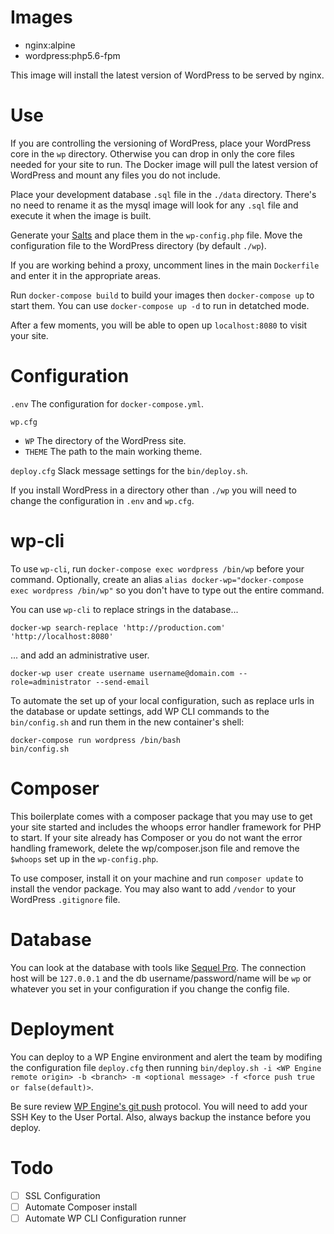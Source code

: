 

# Images
- nginx:alpine
- wordpress:php5.6-fpm

This image will install the latest version of WordPress to be served by nginx.


# Use
If you are controlling the versioning of WordPress, place your WordPress core
in the `wp` directory. Otherwise you can drop in only the core files needed for
your site to run. The Docker image will pull the latest version of WordPress
and mount any files you do not include.

Place your development database `.sql` file in the `./data` directory. There's
no need to rename it as the mysql image will look for any `.sql` file and
execute it when the image is built.

Generate your [Salts](https://api.wordpress.org/secret-key/1.1/salt/) and place
them in the `wp-config.php` file. Move the configuration file to the WordPress
directory (by default `./wp`).

If you are working behind a proxy, uncomment lines in the main `Dockerfile` and
enter it in the appropriate areas.

Run `docker-compose build` to build your images then `docker-compose up` to
start them. You can use `docker-compose up -d` to run in detatched mode.

After a few moments, you will be able to open up `localhost:8080` to visit your
site.


# Configuration
`.env` The configuration for `docker-compose.yml`.

`wp.cfg`
* `WP` The directory of the WordPress site.
* `THEME` The path to the main working theme.

`deploy.cfg` Slack message settings for the `bin/deploy.sh`.

If you install WordPress in a directory other than `./wp` you will need to change
the configuration in `.env` and `wp.cfg`.


# wp-cli
To use `wp-cli`, run `docker-compose exec wordpress /bin/wp` before your
command. Optionally, create an alias `alias docker-wp="docker-compose exec wordpress /bin/wp"`
so you don't have to type out the entire command.

You can use `wp-cli` to replace strings in the database...
```
docker-wp search-replace 'http://production.com' 'http://localhost:8080'
```

... and add an administrative user.
```
docker-wp user create username username@domain.com --role=administrator --send-email
```

To automate the set up of your local configuration, such as replace urls in
the database or update settings, add WP CLI commands to the `bin/config.sh`
and run them in the new container's shell:

```
docker-compose run wordpress /bin/bash
bin/config.sh
```

# Composer
This boilerplate comes with a composer package that you may use to get your
site started and includes the whoops error handler framework for PHP to start.
If your site already has Composer or you do not want the error handling framework,
delete the wp/composer.json file and remove the `$whoops` set up in the `wp-config.php`.

To use composer, install it on your machine and run `composer update` to install
the vendor package. You may also want to add `/vendor` to your WordPress `.gitignore` file.


# Database
You can look at the database with tools like
[Sequel Pro](https://www.sequelpro.com/). The connection host will be
`127.0.0.1` and the db username/password/name will be `wp` or whatever you set
in your configuration if you change the config file.


# Deployment
You can deploy to a WP Engine environment and alert the team by modifing the
configuration file `deploy.cfg` then running
`bin/deploy.sh -i <WP Engine remote origin> -b <branch> -m <optional message> -f <force push true or false(default)>`.

Be sure review [WP Engine's git push](https://wpengine.com/git/) protocol. You will
need to add your SSH Key to the User Portal. Also, always backup the instance before
you deploy.


# Todo
- [ ] SSL Configuration
- [ ] Automate Composer install
- [ ] Automate WP CLI Configuration runner
